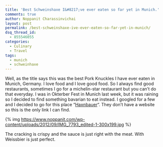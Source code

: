 ```yaml
---
title: 'Best Schweinshaxe I&#8217;ve ever eaten so far yet in Munich.'
comments: true
author: Noppanit Charassinvichai
layout: post
permalink: /best-schweinshaxe-ive-ever-eaten-so-far-yet-in-munich/
dsq_thread_id:
  - 855546055
categories:
  - Culinary
  - Travel
tags:
  - munich
  - schweinhaxe
---
```

Well, as the title says this was the best Pork Knuckles I have ever eaten in Munich, Germany. I love food and I love good food. So I always find good restaurants, sometimes I go for a michelin-star restaurant but you can&#8217;t do that everyday. I was in Okterber Fest in Munich last week, but it was raining so I decided to find something bavarian to eat instead. I googled for a few and I decided to go for this place &#8220;[Haxnbauer][1]&#8220;. They don&#8217;t have a website so this is the only link I can find. 

{% img https://www.noppanit.com/wp-content/uploads/2012/09/IMG_7793_edited-1-300x199.jpg %}

The cracking is crispy and the sauce is just right with the meat. With Weissbier is just perfect.

 [1]: https://maps.google.co.uk/maps?q=haxnbauer&ll=48.137515,11.578635&spn=0.003064,0.006968&fb=1&gl=uk&hq=haxnbauer&cid=0,0,7797826227648288280&t=m&z=18&iwloc=A
 [2]: #
